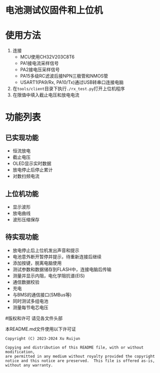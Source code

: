 # 电池测试仪固件和上位机

# 使用方法
1. 连接
   - MCU使用CH32V203C8T6
   - PA1接电流采样信号
   - PA2接电压采样信号
   - PA15多级RC滤波后接NPN三极管和NMOS管
   - USART1(PA9/Rx, PA10/Tx)通过USB转串口连接电脑
1. 在`tools/client`目录下执行`./rx_test.py`打开上位机程序
1. 在限值中填入截止电压和放电电流

# 功能列表
## 已实现功能
- 恒流放电
- 截止电压
- OLED显示实时数据
- 放电停止后停止累计
- 对数扫频电流

## 上位机功能
- 显示波形
- 放电曲线
- 波形压缩保存

## 待实现功能
- 放电停止后上位机发出声音和提示
- 电池意外断开暂停并提示，待重新连接后继续
- 添加按键，脱离电脑使用
- 测试参数和数据储存到FLASH中，连接电脑后传输
- 测量并显示内阻，电化学阻抗谱(EIS)
- 通信数据校验
- 充电
- 与BMS的通信接口(SMBus等)
- 同时测试多组电池
- 测量每节电芯电压

#版权和许可
请见各文件头部

本README.md文件使用以下许可证
```
Copyright (C) 2023-2024 Xu Ruijun

Copying and distribution of this README file, with or without modification,
are permitted in any medium without royalty provided the copyright
notice and this notice are preserved.  This file is offered as-is,
without any warranty.
```

